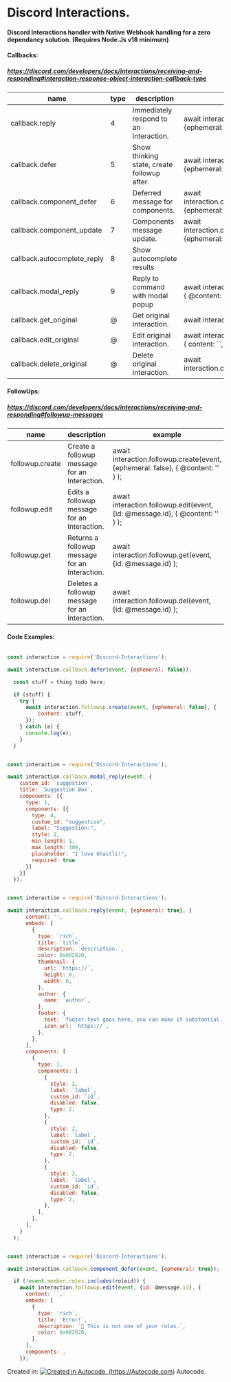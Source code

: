 # Discord Interactions.
#### Discord Interactions handler with Native Webhook handling for a zero dependancy solution. (Requires Node.Js v18 minimum)  


#### Callbacks:
##### https://discord.com/developers/docs/interactions/receiving-and-responding#interaction-response-object-interaction-callback-type

| name | type | description | example |
|---|---|---|---|
| callback.reply  | 4 | Immediately respond to an interaction. | await interaction.callback.reply(event, {ephemeral: false}, { @content: '' } );  |
| callback.defer  | 5 | Show thinking state, create followup after. | await interaction.callback.defer(event, {ephemeral: false});  |
| callback.component_defer  | 6 | Deferred message for components. | await interaction.callback.component_defer(event, {ephemeral: false});  |
| callback.component_update  | 7 | Components message update. | await interaction.callback.component_update(event, {ephemeral: false}, { @content: '' } ); |
| callback.autocomplete_reply  | 8 | Show autocomplete results |   |
| callback.modal_reply  | 9 | Reply to command with modal popup | await interaction.callback.modal_reply(event, { @content: '' } ); |
| callback.get_original  | @ | Get original interaction. | await interaction.callback.get_original(event); |
| callback.edit_original  | @ | Edit original interaction. | await interaction.callback.edit_original(event, { content: ``, } ); |
| callback.delete_original  | @ | Delete original interaction. | await interaction.callback.delete_original(event); |


#### FollowUps:
##### https://discord.com/developers/docs/interactions/receiving-and-responding#followup-messages

| name  | description  | example  |
|---|---|---|
| followup.create  | Create a followup message for an Interaction.  | await interaction.followup.create(event, {ephemeral: false}, { @content: '' } );  |
| followup.edit  | Edits a followup message for an Interaction.  | await interaction.followup.edit(event, {id: @message.id}, { @content: '' } );  |
| followup.get  | Returns a followup message for an Interaction.  | await interaction.followup.get(event, {id: @message.id} ); |
| followup.del  | Deletes a followup message for an Interaction.  | await interaction.followup.del(event, {id: @message.id} ); |

#### Code Examples:

```js

const interaction = require('Discord-Interactions');

await interaction.callback.defer(event, {ephemeral: false});

  const stuff = thing todo here;

  if (stuff) {
    try {
      await interaction.followup.create(event, {ephemeral: false}, {
          content: stuff,
      });
    } catch (e) {
      console.log(e);
    }
  }
```


```js

const interaction = require('Discord-Interactions');

await interaction.callback.modal_reply(event, {
    custom_id: `suggestion`,
    title: `Suggestion Box`,
    components: [{
      type: 1,
      components: [{
        type: 4,
        custom_id: "suggestion",
        label: "Suggestion:",
        style: 2,
        min_length: 1,
        max_length: 300,
        placeholder: "I love Ghastli!",
        required: true
      }]
    }]
  });
```


```js

const interaction = require('Discord-Interactions');

await interaction.callback.reply(event, {ephemeral: true}, {
      content: '',
      embeds: [
        {
          type: `rich`,
          title: `title`,
          description: `description.`,
          color: 0x082020,
          thumbnail: {
            url: `https://`,
            height: 0,
            width: 0,
          },
          author: {
            name: `author`,
          },
          footer: {
            text: `footer text goes here, you can make it substantial.`,
            icon_url: `https://`,
          },
        },
      ],
      components: [
        {
          type: 1,
          components: [
            {
              style: 2,
              label: `label`,
              custom_id: `id`,
              disabled: false,
              type: 2,
            },
            {
              style: 2,
              label: `label`,
              custom_id: `id`,
              disabled: false,
              type: 2,
            },
            {
              style: 2,
              label: `label`,
              custom_id: `id`,
              disabled: false,
              type: 2,
            },
          ],
        },
      ],
    }
  );
```


```js

const interaction = require('Discord-Interactions');

await interaction.callback.component_defer(event, {ephemeral: true});

  if (!event.member.roles.includes(roleid)) {
    await interaction.followup.edit(event, {id: @message.id}, {
      content: ``,
      embeds: [
        {
          type: 'rich',
          title: `Error!`,
          description: `🔔 This is not one of your roles.`,
          color: 0x082020,
        },
      ],
      components: ,
    });
```

Created in:
[![Created in Autocode. (https://Autocode.com)](https://content.public.files.stdlib.com/shared/static/branding/autocode-logo.svg "Autocode")](https://Autocode.com) Autocode.
